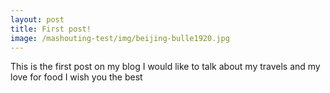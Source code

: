 ```yaml
---
layout: post
title: First post!
image: /mashouting-test/img/beijing-bulle1920.jpg
---
```


This is the first post on my blog
I would like to talk about my travels and my love for food
I wish you the best
